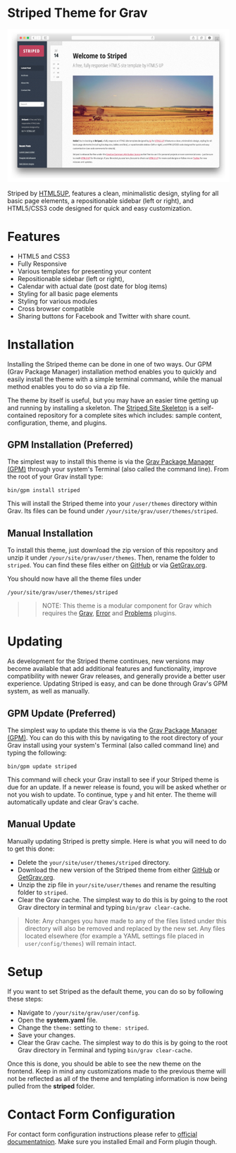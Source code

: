 # Striped Theme for Grav

![Striped](assets/readme_1.png)

Striped by [HTML5UP](http://www.html5up.net), features a clean, minimalistic design, styling for all basic page elements, a repositionable sidebar (left or right), and HTML5/CSS3 code designed for quick and easy customization.

# Features

* HTML5 and CSS3
* Fully Responsive
* Various templates for presenting your content
* Repositionable sidebar (left or right),
* Calendar with actual date (post date for blog items)
* Styling for all basic page elements
* Styling for various modules
* Cross browser compatible
* Sharing buttons for Facebook and Twitter with share count.

# Installation

Installing the Striped theme can be done in one of two ways. Our GPM (Grav Package Manager) installation method enables you to quickly and easily install the theme with a simple terminal command, while the manual method enables you to do so via a zip file.

The theme by itself is useful, but you may have an easier time getting up and running by installing a skeleton. The [Striped Site Skeleton](https://github.com/getgrav/grav-skeleton-striped-site) is a self-contained repository for a complete sites which includes: sample content, configuration, theme, and plugins.

## GPM Installation (Preferred)

The simplest way to install this theme is via the [Grav Package Manager (GPM)](http://learn.getgrav.org/advanced/grav-gpm) through your system's Terminal (also called the command line).  From the root of your Grav install type:

    bin/gpm install striped

This will install the Striped theme into your `/user/themes` directory within Grav. Its files can be found under `/your/site/grav/user/themes/striped`.

## Manual Installation

To install this theme, just download the zip version of this repository and unzip it under `/your/site/grav/user/themes`. Then, rename the folder to `striped`. You can find these files either on [GitHub](https://github.com/getgrav/grav-theme-striped) or via [GetGrav.org](http://getgrav.org/downloads/themes).

You should now have all the theme files under

    /your/site/grav/user/themes/striped

>> NOTE: This theme is a modular component for Grav which requires the [Grav](http://github.com/getgrav/grav), [Error](https://github.com/getgrav/grav-theme-error) and [Problems](https://github.com/getgrav/grav-plugin-problems) plugins.

# Updating

As development for the Striped theme continues, new versions may become available that add additional features and functionality, improve compatibility with newer Grav releases, and generally provide a better user experience. Updating Striped is easy, and can be done through Grav's GPM system, as well as manually.

## GPM Update (Preferred)

The simplest way to update this theme is via the [Grav Package Manager (GPM)](http://learn.getgrav.org/advanced/grav-gpm). You can do this with this by navigating to the root directory of your Grav install using your system's Terminal (also called command line) and typing the following:

    bin/gpm update striped

This command will check your Grav install to see if your Striped theme is due for an update. If a newer release is found, you will be asked whether or not you wish to update. To continue, type `y` and hit enter. The theme will automatically update and clear Grav's cache.

## Manual Update

Manually updating Striped is pretty simple. Here is what you will need to do to get this done:

* Delete the `your/site/user/themes/striped` directory.
* Download the new version of the Striped theme from either [GitHub](https://github.com/getgrav/grav-theme-striped) or [GetGrav.org](http://getgrav.org/downloads/themes).
* Unzip the zip file in `your/site/user/themes` and rename the resulting folder to `striped`.
* Clear the Grav cache. The simplest way to do this is by going to the root Grav directory in terminal and typing `bin/grav clear-cache`.

> Note: Any changes you have made to any of the files listed under this directory will also be removed and replaced by the new set. Any files located elsewhere (for example a YAML settings file placed in `user/config/themes`) will remain intact.

# Setup

If you want to set Striped as the default theme, you can do so by following these steps:

* Navigate to `/your/site/grav/user/config`.
* Open the **system.yaml** file.
* Change the `theme:` setting to `theme: striped`.
* Save your changes.
* Clear the Grav cache. The simplest way to do this is by going to the root Grav directory in Terminal and typing `bin/grav clear-cache`.

Once this is done, you should be able to see the new theme on the frontend. Keep in mind any customizations made to the previous theme will not be reflected as all of the theme and templating information is now being pulled from the **striped** folder.

# Contact Form Configuration
For contact form configuration instructions please refer to [official documentatnion](http://learn.getgrav.org/advanced/contact-form). Make sure you installed Email and Form plugin though.
